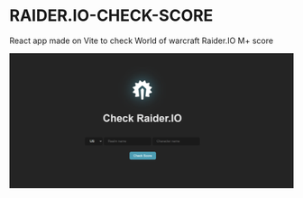 # RAIDER.IO-CHECK-SCORE
React app made on Vite to check World of warcraft Raider.IO M+ score

![](raider/IM/IM1.png) 
